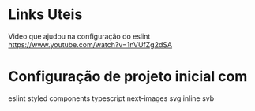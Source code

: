 # Links Uteis
Video que ajudou na configuração do 
eslint
https://www.youtube.com/watch?v=1nVUfZg2dSA

# Configuração de projeto inicial com 
eslint
styled components
typescript
next-images
svg inline svb
